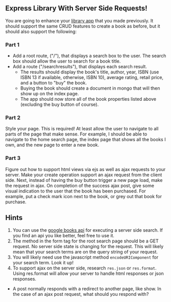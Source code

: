 ## Express Library With Server Side Requests!

You are going to enhance your [library app](https://github.com/gSchool/express_library_app) that you made previously.  It should support the same CRUD features to create a book as before, but it should also support the following:

### Part 1

* Add a root route, ("/"), that displays a search box to the user.  The search box should allow the user to search for a book title.
* Add a route ("/searchresults"), that displays each search result.
    * The results should display the book's title, author, year, ISBN (use ISBN 13 if available, otherwise, ISBN 10), average rating, retail price, and a button to "buy" the book.
    * Buying the book should create a document in mongo that will then show up on the index page.
    * The app should now store all of the book properties listed above (excluding the buy button of course).
    
### Part 2

Style your page.  This is required!  At least allow the user to navigate to all parts of the page that make sense.  For example, I should be able to navigate to the home search page, the index page that shows all the books I own, and the new page to enter a new book.

### Part 3

Figure out how to support html views via ejs as well as ajax requests to your server.  Make your create operation support an ajax request from the client side.  Next, instead of having the buy button trigger a new page load, make the request in ajax.  On completion of the success ajax post, give some visual indication to the user that the book has been purchased.  For example, put a check mark icon next to the book, or grey out that book for purchase.


## Hints

1. You can use the [google books api](https://developers.google.com/books/docs/v1/using) for executing a server side search.  If you find an api you like better, feel free to use it.
2. The method in the form tag for the root search page should be a GET request.  No server side state is changing for the request.  This will likely mean that your search terms are on the query string of your request.
3. You will likely need use the javascript method ```encodeURIComponent``` for your search term.   Look it up! 
4. To support ajax on the server side, research ```res.json``` or ```res.format```.  Using res.format will allow your server to handle html responses or json responses.
  * A post normally responds with a redirect to another page, like show.  In the case of an ajax post request, what should you respond with?  